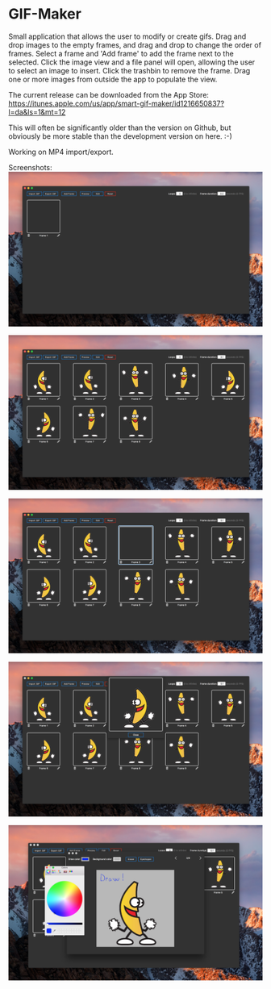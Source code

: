 # GIF-Maker
Small application that allows the user to modify or create gifs. Drag and drop images to the empty frames, and drag and drop to change the order of frames.
Select a frame and 'Add frame' to add the frame next to the selected. Click the image view and a file panel will open, allowing the user to select an image to insert. Click the trashbin to remove the frame. Drag one or more images from outside the app to populate the view.

The current release can be downloaded from the App Store: https://itunes.apple.com/us/app/smart-gif-maker/id1216650837?l=da&ls=1&mt=12

This will often be significantly older than the version on Github, but obviously be more stable than the development version on here. :-)

Working on MP4 import/export.

Screenshots:
![New window](Misc/Screenshots/ss1.png)

![Loaded gif](Misc/Screenshots/ss2.png)

![New frame added to gif](Misc/Screenshots/ss3.png)

![Preview of gif being shown](Misc/Screenshots/ss4.png)

![Editing a frame](Misc/Screenshots/ss5.png)
